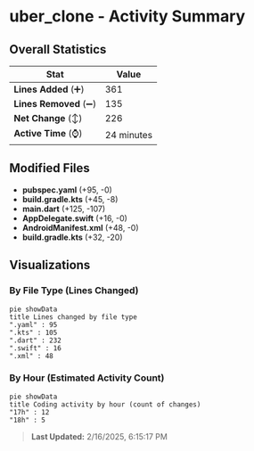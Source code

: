 # uber_clone - Activity Summary 

## Overall Statistics

| Stat                   | Value                                                             |
| ---------------------- | ----------------------------------------------------------------- |
| **Lines Added** (➕)   | 361                                          |
| **Lines Removed** (➖) | 135                                        |
| **Net Change** (↕)    | 226                |
| **Active Time** (⌚)   | 24 minutes |


## Modified Files
- **pubspec.yaml** (+95, -0)
- **build.gradle.kts** (+45, -8)
- **main.dart** (+125, -107)
- **AppDelegate.swift** (+16, -0)
- **AndroidManifest.xml** (+48, -0)
- **build.gradle.kts** (+32, -20)

## Visualizations

### By File Type (Lines Changed)

```mermaid
pie showData
title Lines changed by file type
".yaml" : 95
".kts" : 105
".dart" : 232
".swift" : 16
".xml" : 48
```

### By Hour (Estimated Activity Count)

```mermaid
pie showData
title Coding activity by hour (count of changes)
"17h" : 12
"18h" : 5
```


> **Last Updated:** 2/16/2025, 6:15:17 PM